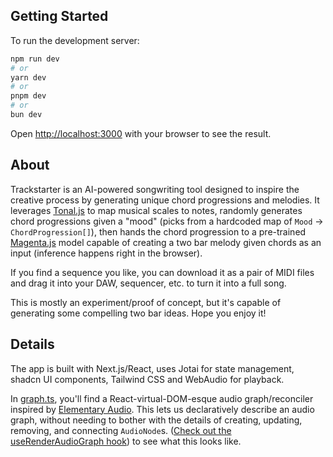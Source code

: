 ## Getting Started

To run the development server:

```bash
npm run dev
# or
yarn dev
# or
pnpm dev
# or
bun dev
```

Open [http://localhost:3000](http://localhost:3000) with your browser to see the result.

## About

Trackstarter is an AI-powered songwriting tool designed to inspire the creative process by generating unique chord progressions and melodies. It leverages [Tonal.js](https://github.com/tonaljs/tonal) to map musical scales to notes, randomly generates chord progressions given a "mood" (picks from a hardcoded map of `Mood` -> `ChordProgression[]`), then hands the chord progression to a pre-trained [Magenta.js](https://github.com/magenta/magenta-js) model capable of creating a two bar melody given chords as an input (inference happens right in the browser).

If you find a sequence you like, you can download it as a pair of MIDI files and drag it into your DAW, sequencer, etc. to turn it into a full song.

This is mostly an experiment/proof of concept, but it's capable of generating some compelling two bar ideas. Hope you enjoy it!

## Details

The app is built with Next.js/React, uses Jotai for state management, shadcn UI components, Tailwind CSS and WebAudio for playback.

In [graph.ts](/src/app/audio/graph.ts), you'll find a React-virtual-DOM-esque audio graph/reconciler inspired by [Elementary Audio](https://github.com/elemaudio/elementary). This lets us declaratively describe an audio graph, without needing to bother with the details of creating, updating, removing, and connecting `AudioNode`s. ([Check out the useRenderAudioGraph hook](https://github.com/steve-mackinnon/trackstarter/blob/230b809bce119e92eddf938317a728d88ebe5bdf/src/app/common/hooks/useRenderAudioGraph.ts#L145-L167)) to see what this looks like.
